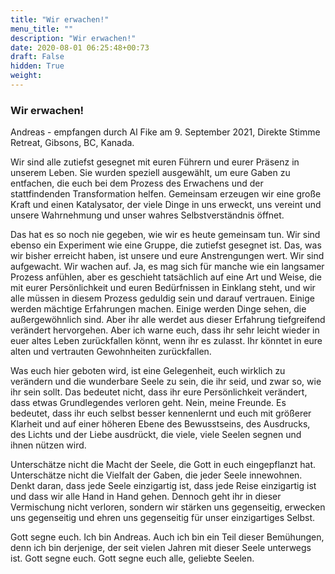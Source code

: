 ```yaml
---
title: "Wir erwachen!"
menu_title: ""
description: "Wir erwachen!"
date: 2020-08-01 06:25:48+00:73
draft: False
hidden: True
weight:
---
```

### Wir erwachen!

Andreas - empfangen durch Al Fike am 9. September 2021, Direkte Stimme Retreat, Gibsons, BC, Kanada.

Wir sind alle zutiefst gesegnet mit euren Führern und eurer Präsenz in unserem Leben. Sie wurden speziell ausgewählt, um eure Gaben zu entfachen, die euch bei dem Prozess des Erwachens und der stattfindenden Transformation helfen. Gemeinsam erzeugen wir eine große Kraft und einen Katalysator, der viele Dinge in uns erweckt, uns vereint und unsere Wahrnehmung und unser wahres Selbstverständnis öffnet.

Das hat es so noch nie gegeben, wie wir es heute gemeinsam tun. Wir sind ebenso ein Experiment wie eine Gruppe, die zutiefst gesegnet ist. Das, was wir bisher erreicht haben, ist unsere und eure Anstrengungen wert. Wir sind aufgewacht. Wir wachen auf. Ja, es mag sich für manche wie ein langsamer Prozess anfühlen, aber es geschieht tatsächlich auf eine Art und Weise, die mit eurer Persönlichkeit und euren Bedürfnissen in Einklang steht, und wir alle müssen in diesem Prozess geduldig sein und darauf vertrauen. Einige werden mächtige Erfahrungen machen. Einige werden Dinge sehen, die außergewöhnlich sind. Aber ihr alle werdet aus dieser Erfahrung tiefgreifend verändert hervorgehen. Aber ich warne euch, dass ihr sehr leicht wieder in euer altes Leben zurückfallen könnt, wenn ihr es zulasst. Ihr könntet in eure alten und vertrauten Gewohnheiten zurückfallen.

Was euch hier geboten wird, ist eine Gelegenheit, euch wirklich zu verändern und die wunderbare Seele zu sein, die ihr seid, und zwar so, wie ihr sein sollt. Das bedeutet nicht, dass ihr eure Persönlichkeit verändert, dass etwas Grundlegendes verloren geht. Nein, meine Freunde. Es bedeutet, dass ihr euch selbst besser kennenlernt und euch mit größerer Klarheit und auf einer höheren Ebene des Bewusstseins, des Ausdrucks, des Lichts und der Liebe ausdrückt, die viele, viele Seelen segnen und ihnen nützen wird.

Unterschätze nicht die Macht der Seele, die Gott in euch eingepflanzt hat. Unterschätze nicht die Vielfalt der Gaben, die jeder Seele innewohnen. Denkt daran, dass jede Seele einzigartig ist, dass jede Reise einzigartig ist und dass wir alle Hand in Hand gehen. Dennoch geht ihr in dieser Vermischung nicht verloren, sondern wir stärken uns gegenseitig, erwecken uns gegenseitig und ehren uns gegenseitig für unser einzigartiges Selbst.

Gott segne euch. Ich bin Andreas. Auch ich bin ein Teil dieser Bemühungen, denn ich bin derjenige, der seit vielen Jahren mit dieser Seele unterwegs ist. Gott segne euch. Gott segne euch alle, geliebte Seelen.
